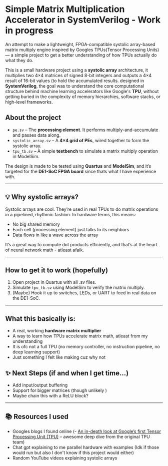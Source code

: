 # Simple Matrix Multiplication Accelerator in SystemVerilog - Work in progress


An attempt to make a lightweight, FPGA-compatible systolic array-based matrix multiply engine inspired by Googles TPUs(Tensor Processing Units)— a simple project to get a better understanding of how TPUs actually do what they do.

This is a small hardware project using a **systolic array** architecture, it multiplies two 4×4 matrices of signed 8-bit integers and outputs a 4×4 result of 16-bit values (to hold the accumulated results. designed in **SystemVerilog**, the goal was to understand the core computational structure behind machine learning accelerators like Google's **TPU**, without getting buried in the complexity of memory hierarchies, software stacks, or high-level frameworks.

## About the project

- `pe.sv` – The **processing element**. It performs multiply-and-accumulate and passes data along.
- `systolic_array.sv` – A **4×4 grid of PEs**, wired together to form the systolic array.
- `tpu_tb.sv` – A simple **testbench** to simulate a matrix multiply operation in ModelSim.

The design is made to be tested using **Quartus** and **ModelSim**, and it’s targeted for the **DE1-SoC FPGA board** since thats what I have experience with.

---

## 💡 Why systolic arrays?

Systolic arrays are cool. They’re used in real TPUs to do matrix operations in a pipelined, rhythmic fashion. In hardware terms, this means:
- No big shared memory
- Each cell (processing element) just talks to its neighbors
- Data flows in like a wave across the array

It’s a great way to compute dot products efficiently, and that’s at the heart of neural network math - atleast afaik.

---

## How to get it to work (hopefully)

1. Open project in Quartus with all .sv files.
2. Simulate `tpu_tb.sv` using ModelSim to verify the matrix multiply.
3. (Maybe) Hook it up to switches, LEDs, or UART to feed in real data on the DE1-SoC.

---

## What this basically is:
- A real, working **hardware matrix multiplier**
- A way to learn how TPUs accelerate matrix math, atleast from my understanding
- It is ofc not a full TPU (no memory controller, no instruction pipeline, no deep learning support)
- Just something I felt like making cuz why not

## ✨ Next Steps (if and when I get time...)

- Add input/output buffering
- Support for bigger matrices (though unlikely )
- Maybe chain this with a ReLU block?

---

## 📚 Resources I used

- Googles blogs I found online (- [An in-depth look at Google’s first Tensor Processing Unit (TPU)](https://cloud.google.com/blog/products/ai-machine-learning/an-in-depth-look-at-googles-first-tensor-processing-unit-tpu) – awesome deep dive from the original TPU team)
- Chat gpt explaining to me parallel hardware with examples (Idk if those would run but also I don't know if this project would either)
- Random YouTube videos explaining systolic arrays
